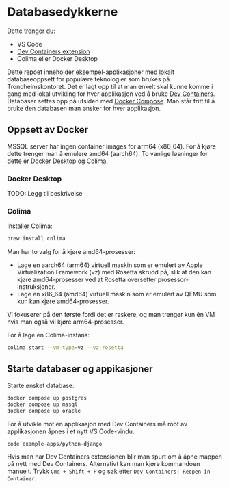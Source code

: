# Databasedykkerne

Dette trenger du:
- VS Code
- [Dev Containers extension](https://marketplace.visualstudio.com/items?itemName=ms-vscode-remote.remote-containers)
- Colima eller Docker Desktop

Dette repoet inneholder eksempel-applikasjoner med lokalt databaseoppsett for populære teknologier som brukes på Trondheimskontoret. Det er lagt opp til at man enkelt skal kunne komme i gang med lokal utvikling for hver applikasjon ved å bruke [Dev Containers](https://github.com/devcontainers). Databaser settes opp på utsiden med [Docker Compose](https://docs.docker.com/compose/). Man står fritt til å bruke den databasen man ønsker for hver applikasjon.

## Oppsett av Docker

MSSQL server har ingen container images for arm64 (x86_64).
For å kjøre dette trenger man å emulere amd64 (aarch64).
To vanlige løsninger for dette er Docker Desktop og Colima.

### Docker Desktop

TODO: Legg til beskrivelse

### Colima

Installer Colima:

```sh
brew install colima
```

Man har to valg for å kjøre amd64-prosesser:
- Lage en aarch64 (arm64) virtuell maskin som er emulert av Apple Virtualization Framework (vz) med Rosetta skrudd på, slik at den kan kjøre amd64-prosesser ved at Rosetta oversetter prosessor-instruksjoner.
- Lage en x86_64 (amd64) virtuell maskin som er emulert av QEMU som kun kan kjøre amd64-prosesser.

Vi fokuserer på den første fordi det er raskere, og man trenger kun én VM hvis man også vil kjøre arm64-prosesser.

For å lage en Colima-instans:

```sh
colima start --vm-type=vz --vz-rosetta
```

## Starte databaser og appikasjoner

Starte ønsket database:
```sh
docker compose up postgres
docker compose up mssql
docker compose up oracle
```

For å utvikle mot en applikasjon med Dev Containers må root av applikasjonen åpnes i et nytt VS Code-vindu.

```sh
code example-apps/python-django
```

Hvis man har Dev Containers extensionen blir man spurt om å åpne mappen på nytt med Dev Containers. Alternativt kan man kjøre kommandoen manuelt. Trykk `Cmd + Shift + P` og søk etter `Dev Containers: Reopen in Container`.

